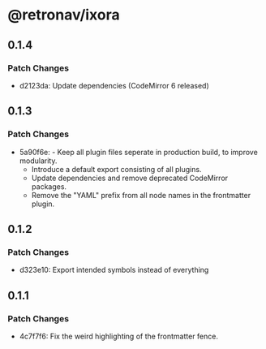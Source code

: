# @retronav/ixora

## 0.1.4

### Patch Changes

-   d2123da: Update dependencies (CodeMirror 6 released)

## 0.1.3

### Patch Changes

-   5a90f6e: - Keep all plugin files seperate in production build, to improve modularity.
    -   Introduce a default export consisting of all plugins.
    -   Update dependencies and remove deprecated CodeMirror packages.
    -   Remove the "YAML" prefix from all node names in the frontmatter plugin.

## 0.1.2

### Patch Changes

-   d323e10: Export intended symbols instead of everything

## 0.1.1

### Patch Changes

-   4c7f7f6: Fix the weird highlighting of the frontmatter fence.
